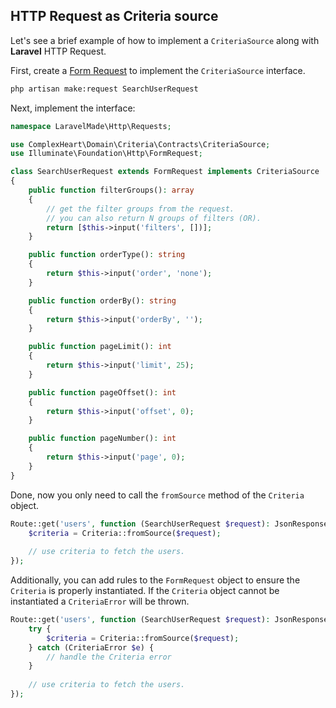 ## HTTP Request as Criteria source

Let's see a brief example of how to implement a `CriteriaSource` along with **Laravel** HTTP Request.

First, create a [Form Request](https://laravel.com/docs/10.x/validation#creating-form-requests) to implement
the `CriteriaSource` interface.

```bash
php artisan make:request SearchUserRequest
```

Next, implement the interface:

```php
namespace LaravelMade\Http\Requests;

use ComplexHeart\Domain\Criteria\Contracts\CriteriaSource;
use Illuminate\Foundation\Http\FormRequest;

class SearchUserRequest extends FormRequest implements CriteriaSource
{
    public function filterGroups(): array
    {
        // get the filter groups from the request.
        // you can also return N groups of filters (OR).
        return [$this->input('filters', [])];
    }

    public function orderType(): string
    {
        return $this->input('order', 'none');
    }

    public function orderBy(): string
    {
        return $this->input('orderBy', '');
    }

    public function pageLimit(): int
    {
        return $this->input('limit', 25);
    }

    public function pageOffset(): int
    {
        return $this->input('offset', 0);
    }

    public function pageNumber(): int
    {
        return $this->input('page', 0);
    }
}
```

Done, now you only need to call the `fromSource` method of the `Criteria` object.

```php
Route::get('users', function (SearchUserRequest $request): JsonResponse {
    $criteria = Criteria::fromSource($request);
    
    // use criteria to fetch the users.
});
```

Additionally, you can add rules to the `FormRequest` object to ensure the `Criteria` is properly instantiated. If the
`Criteria` object cannot be instantiated a `CriteriaError` will be thrown.

```php
Route::get('users', function (SearchUserRequest $request): JsonResponse {
    try {
        $criteria = Criteria::fromSource($request);
    } catch (CriteriaError $e) {
        // handle the Criteria error
    }
    
    // use criteria to fetch the users.
});
```
